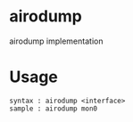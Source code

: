 # airodump
airodump implementation

# Usage
```
syntax : airodump <interface>
sample : airodump mon0
```
